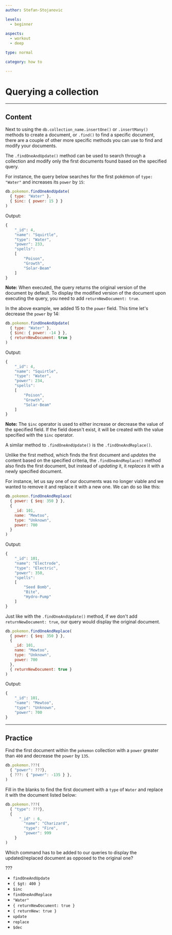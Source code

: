 ```yaml
---
author: Stefan-Stojanovic

levels:
  - beginner
  
aspects:
  - workout
  - deep

type: normal

category: how to

---
```

# Querying a collection 
---
## Content

Next to using the `db.collection_name.insertOne()` or `.insertMany()` methods to create a document, or `.find()` to find a specific document, there are a couple of other more specific methods you can use to find and modify your documents.

The `.findOneAndUpdate()` method can be used to search through a collection and modify only the first documents found based on the specified query. 

For instance, the query below searches for the first pokémon of `type: "Water"` and increases its `power` by `15`:
```javascript
db.pokemon.findOneAndUpdate(
  { type: "Water" },
  { $inc: { power: 15 } }
)
```
Output:
```javascript
{
	"_id": 4,
	"name": "Squirtle",
	"type": "Water",
	"power": 233,
	"spells": 
	[
		"Poison",
		"Growth",
		"Solar-Beam"
	]
}
```

**Note:** When executed, the query returns the original version of the document by default. To display the modified version of the document upon executing the query, you need to add `returnNewDocument: true`.

In the above example, we added 15 to the `power` field. This time let's decrease the `power` by 14:
```javascript
db.pokemon.findOneAndUpdate(
  { type: "Water" },
  { $inc: { power: -14 } },
  { returnNewDocument: true }
)
```
Output:
```javascript
{
	"_id": 4,
	"name": "Squirtle",
	"type": "Water",
	"power": 234,
	"spells": 
	[
		"Poison",
		"Growth",
		"Solar-Beam"
	]
}
```
**Note:** The `$inc` operator is used to either increase or decrease the value of the specified field. If the field doesn't exist, it will be created with the value specified with the `$inc` operator.

A similar method to `.findOneAndUpdate()` is the `.findOneAndReplace()`. 

Unlike the first method, which finds the first document and *updates* the content based on the specified criteria, the `.findOneAndReplace()` method also finds the first document, but instead of *updating* it, it *replaces* it with a newly specified document.

For instance, let us say one of our documents was no longer viable and we wanted to remove it and replace it with a new one. We can do so like this:

```javascript
db.pokemon.findOneAndReplace(
  { power: { $eq: 350 } },
  {
    _id: 101,
    name: "Mewtoo",
    type: "Unknown",
    power: 700
  }
)
```

Output:
```javascript
{ 
	"_id": 101, 
	"name": "Electrode", 
	"type": "Electric", 
	"power": 350, 
	"spells": 
	[ 
		"Seed Bomb", 
		"Bite", 
		"Hydro-Pump" 
	] 
}
```

Just like with the `.findOneAndUpdate()` method, if we don't add `returnNewDocument: true`, our query would display the original document.

```javascript
db.pokemon.findOneAndReplace(
  { power: { $eq: 350 } },
  {
    _id: 101,
    name: "Mewtoo",
    type: "Unknown",
    power: 700
  },
  { returnNewDocument: true }
)
```
Output:
```javascript
{
	"_id": 101,
	"name": "Mewtoo",
	"type": "Unknown", 
	"power": 700
}
```

---
## Practice

Find the first document within the `pokemon` collection with a `power` greater than `400` and decrease the `power` by `135`.
```javascript
db.pokemon.???(
  { "power": ???},
  { ???: { "power": -135 } },
)
```

Fill in the blanks to find the first document with a `type` of `Water` and replace it with the document listed below:
```javascript
db.pokemon.???(
  { "type": ???},
  {
	  "_id" : 6,
		"name": "Charizard",
		"type": "Fire", 
		"power": 999
	}
)
```
Which command has to be added to our queries to display the updated/replaced document as opposed to the original one? 

???

* `findOneAndUpdate`
* `{ $gt: 400 }`
* `$inc`
* `findOneAndReplace`
* `"Water"`
* `{ returnNewDocument: true }`
* `{ returnNew: true }`
* `update`
* `replace`
* `$dec`
